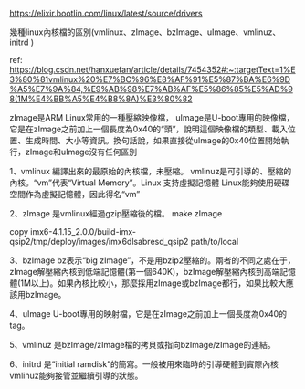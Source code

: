 https://elixir.bootlin.com/linux/latest/source/drivers

幾種linux內核檔的區別(vmlinux、zImage、bzImage、uImage、vmlinuz、initrd )

ref: https://blog.csdn.net/hanxuefan/article/details/7454352#:~:targetText=1%E3%80%81vmlinux%20%E7%BC%96%E8%AF%91%E5%87%BA%E6%9D%A5%E7%9A%84,%E9%AB%98%E7%AB%AF%E5%86%85%E5%AD%98(1M%E4%BB%A5%E4%B8%8A)%E3%80%82


zImage是ARM Linux常用的一種壓縮映像檔，
uImage是U-boot專用的映像檔，它是在zImage之前加上一個長度為0x40的“頭”，說明這個映像檔的類型、載入位置、生成時間、大小等資訊。換句話說，如果直接從uImage的0x40位置開始執行，zImage和uImage沒有任何區別

1、vmlinux  編譯出來的最原始的內核檔，未壓縮。
   vmlinuz是可引導的、壓縮的內核。“vm”代表“Virtual Memory”。Linux 支持虛擬記憶體
   Linux能夠使用硬碟空間作為虛擬記憶體，因此得名“vm”
   
2、zImage   是vmlinux經過gzip壓縮後的檔。
   make zImage
   
   copy imx6-4.1.15_2.0.0/build-imx-qsip2/tmp/deploy/images/imx6dlsabresd_qsip2 path/to/local

3、bzImage bz表示“big zImage”，不是用bzip2壓縮的。兩者的不同之處在于，zImage解壓縮內核到低端記憶體(第一個640K)，bzImage解壓縮內核到高端記憶體(1M以上)。如果內核比較小，那麼採用zImage或bzImage都行，如果比較大應該用bzImage。

4、uImage   U-boot專用的映射檔，它是在zImage之前加上一個長度為0x40的tag。

5、vmlinuz  是bzImage/zImage檔的拷貝或指向bzImage/zImage的連結。

6、initrd   是“initial ramdisk”的簡寫。一般被用來臨時的引導硬體到實際內核vmlinuz能夠接管並繼續引導的狀態。

